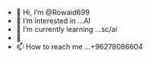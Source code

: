 - 👋 Hi, I’m @Rowaid699
- 👀 I’m interested in ...AI
- 🌱 I’m currently learning ...sc/ai
- 💞
- 📫 How to reach me ...+96278086604

<!---
Rowaid699/Rowaid699 is a ✨ special ✨ repository because its `README.md` (this file) appears on your GitHub profile.
You can click the Preview link to take a look at your changes.
--->

